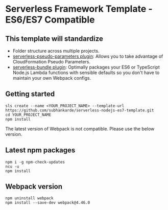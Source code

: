# Serverless Framework Template - ES6/ES7 Compatible

## This template will standardize

- Folder structure across multiple projects.
- [serverless-pseudo-parameters plugin](https://www.npmjs.com/package/serverless-pseudo-parameters): Allows you to take advantage of CloudFormation Pseudo Parameters.
- [serverless-bundle plugin](https://www.npmjs.com/package/serverless-pseudo-parameters): Optimally packages your ES6 or TypeScript Node.js Lambda functions with sensible defaults so you don't have to maintain your own Webpack configs.

## Getting started

```
sls create --name <YOUR_PROJECT_NAME> --template-url https://github.com/subhankarde/serverless-nodejs-es7-template.git
cd YOUR_PROJECT_NAME
npm install
```

The latest version of Webpack is not compatible. Please use the below version.

## Latest npm packages

```
npm i -g npm-check-updates
ncu -u
npm install
```

## Webpack version

```
npm uninstall webpack
npm install --save-dev webpack@4.46.0
```
